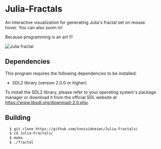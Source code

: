 # Julia-Fractals

An interactive visualization for generating Julia's fractal set on mouse hover. You can also zoom in!

   Because programming is an art !!!

<img title="Julia fractal" alt="Julia fractal" src="/gif/fractals.gif">

Dependencies
------------
This program requires the following dependencies to be installed:

- SDL2 library (version 2.0.0 or higher)

To install the SDL2 library, please refer to your operating system's package manager or download it from the official SDL website at https://www.libsdl.org/download-2.0.php.

## Building

```bash
  $ git clone https://github.com/tonisidneimc/Julia-Fractals/
  $ cd Julia-Fractals/
  $ make
  $ ./fractal
```
